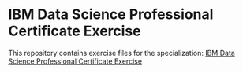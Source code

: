 # IBM Data Science Professional Certificate Exercise

This repository contains exercise files for the specialization:
[IBM Data Science Professional Certificate Exercise](https://www.coursera.org/professional-certificates/ibm-data-science)
